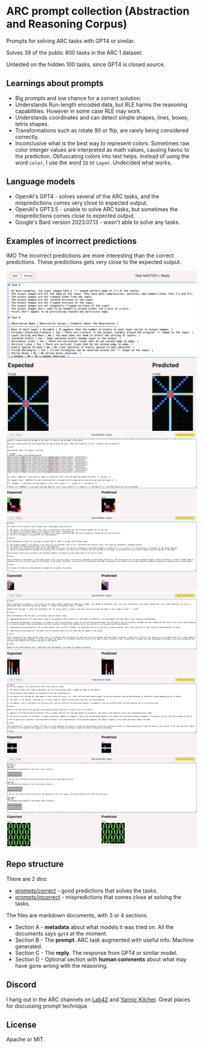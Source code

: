 # ARC prompt collection (Abstraction and Reasoning Corpus)

Prompts for solving ARC tasks with GPT4 or similar.

Solves 39 of the public 800 tasks in the ARC 1 dataset.

Untested on the hidden 100 tasks, since GPT4 is closed source.

## Learnings about prompts

* Big prompts and low chance for a correct solution.
* Understands Run-length encoded data, but RLE harms the reasoning capabilities. However in some case RLE may work.
* Understands coordinates and can detect simple shapes, lines, boxes, tetris shapes.
* Transformations such as rotate 90 or flip, are rarely being considered correctly.
* Inconclusive what is the best way to represent colors. Sometimes raw color interger values are interpreted as math values, causing havoc to the prediction. Obfuscating colors into text helps. Instead of using the word `color`, I use the word `ID` or `Layer`. Undecided what works.

## Language models
* OpenAI's GPT4 - solves several of the ARC tasks, and the mispredictions comes very close to expected output.
* OpenAI's GPT3.5 - unable to solve ARC tasks, but sometimes the mispredictions comes close to expected output.
* Google's Bard version 2023.07.13 - wasn't able to solve any tasks.

## Examples of incorrect predictions

IMO The incorrect predictions are more interesting than the correct predictions.
These predictions gets very close to the expected output.

<img src="documents/arc_fe9372f3_incorrect.jpg">

<img src="documents/arc_a406ac07_incorrect.jpg">

<img src="documents/arc_b7999b51_incorrect.jpg">

<img src="documents/arc_cd9d57f2_incorrect.jpg">

<img src="documents/arc_Center5_incorrect.jpg">

<img src="documents/arc_eb281b96_incorrect.jpg">


## Repo structure

There are 2 dirs:
- [prompts/correct](prompts/correct) - good predictions that solves the tasks.
- [prompts/incorrect](prompts/incorrect) - mispredictions that comes close at solving the tasks.

The files are markdown documents, with 3 or 4 sections.
- Section A - **metadata** about what models it was tried on. All the documents says `gpt4` at the moment.
- Section B - The **prompt**. ARC task augmented with useful info. Machine generated.
- Section C - The **reply**. The response from GPT4 or similar model.
- Section D - Optional section with **human comments** about what may have gone wrong with the reasoning.

## Discord

I hang out in the ARC channels on [Lab42](https://discord.gg/waRCYPEc6C) and [Yannic Kilcher](https://ykilcher.com/discord).
Great places for discussing prompt technique.

## License

Apache or MIT.
